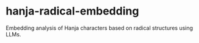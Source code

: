 # hanja-radical-embedding
Embedding analysis of Hanja characters based on radical structures using LLMs.
